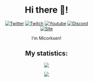 <h1 align="center">Hi there 👋!</h1>
<div align="center">
  <a href="https://twitter.com/Micorksen"><img src="https://img.shields.io/badge/Twitter-@Micorksen-blue?style=for-the-badge&logo=twitter" alt="Twitter" /></a>
  <a href="https://twitch.tv/Micorksen"><img src="https://img.shields.io/badge/Twitch-@Micorksen-purple?style=for-the-badge&logo=twitch" alt="Twitch" /></a>
  <a href="https://youtube.com/channel/UC_OVDhqhz1T5qUQWCJPKmQA"><img src="https://img.shields.io/badge/Youtube-Micorksen-red?style=for-the-badge&logo=youtube" alt="Youtube" /></a>
  <a href="https://discord.gg/ABZqjcEC"><img src="https://img.shields.io/badge/Discord-gray?style=for-the-badge&logo=discord" alt="Discord" /></a>
  <br />
  <a href="https://micorksen.eu.org"><img src="https://img.shields.io/badge/Site-micorksen.eu.org-orange?style=for-the-badge&logo=brave" alt="Site" /></a>
</div>
<p align="center">I’m Micorksen!</p>
<h2 align="center">My statistics:</h2>
<a href="#"><p align="center"><img src="https://github-readme-stats.vercel.app/api?username=Micorksen&theme=material-palenight&show_icons=true"></p></a>
<a href="#"><p align="center"><img src="https://github-readme-stats.vercel.app/api/top-langs/?username=Micorksen&layout=compact&theme=material-palenight"></p></a>
